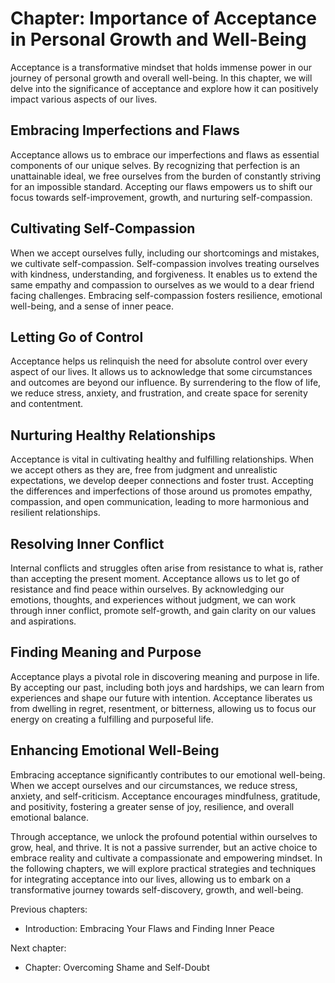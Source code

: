 Chapter: Importance of Acceptance in Personal Growth and Well-Being
===================================================================

Acceptance is a transformative mindset that holds immense power in our journey of personal growth and overall well-being. In this chapter, we will delve into the significance of acceptance and explore how it can positively impact various aspects of our lives.

Embracing Imperfections and Flaws
---------------------------------

Acceptance allows us to embrace our imperfections and flaws as essential components of our unique selves. By recognizing that perfection is an unattainable ideal, we free ourselves from the burden of constantly striving for an impossible standard. Accepting our flaws empowers us to shift our focus towards self-improvement, growth, and nurturing self-compassion.

Cultivating Self-Compassion
---------------------------

When we accept ourselves fully, including our shortcomings and mistakes, we cultivate self-compassion. Self-compassion involves treating ourselves with kindness, understanding, and forgiveness. It enables us to extend the same empathy and compassion to ourselves as we would to a dear friend facing challenges. Embracing self-compassion fosters resilience, emotional well-being, and a sense of inner peace.

Letting Go of Control
---------------------

Acceptance helps us relinquish the need for absolute control over every aspect of our lives. It allows us to acknowledge that some circumstances and outcomes are beyond our influence. By surrendering to the flow of life, we reduce stress, anxiety, and frustration, and create space for serenity and contentment.

Nurturing Healthy Relationships
-------------------------------

Acceptance is vital in cultivating healthy and fulfilling relationships. When we accept others as they are, free from judgment and unrealistic expectations, we develop deeper connections and foster trust. Accepting the differences and imperfections of those around us promotes empathy, compassion, and open communication, leading to more harmonious and resilient relationships.

Resolving Inner Conflict
------------------------

Internal conflicts and struggles often arise from resistance to what is, rather than accepting the present moment. Acceptance allows us to let go of resistance and find peace within ourselves. By acknowledging our emotions, thoughts, and experiences without judgment, we can work through inner conflict, promote self-growth, and gain clarity on our values and aspirations.

Finding Meaning and Purpose
---------------------------

Acceptance plays a pivotal role in discovering meaning and purpose in life. By accepting our past, including both joys and hardships, we can learn from experiences and shape our future with intention. Acceptance liberates us from dwelling in regret, resentment, or bitterness, allowing us to focus our energy on creating a fulfilling and purposeful life.

Enhancing Emotional Well-Being
------------------------------

Embracing acceptance significantly contributes to our emotional well-being. When we accept ourselves and our circumstances, we reduce stress, anxiety, and self-criticism. Acceptance encourages mindfulness, gratitude, and positivity, fostering a greater sense of joy, resilience, and overall emotional balance.

Through acceptance, we unlock the profound potential within ourselves to grow, heal, and thrive. It is not a passive surrender, but an active choice to embrace reality and cultivate a compassionate and empowering mindset. In the following chapters, we will explore practical strategies and techniques for integrating acceptance into our lives, allowing us to embark on a transformative journey towards self-discovery, growth, and well-being.

Previous chapters:

* Introduction: Embracing Your Flaws and Finding Inner Peace

Next chapter:

* Chapter: Overcoming Shame and Self-Doubt
